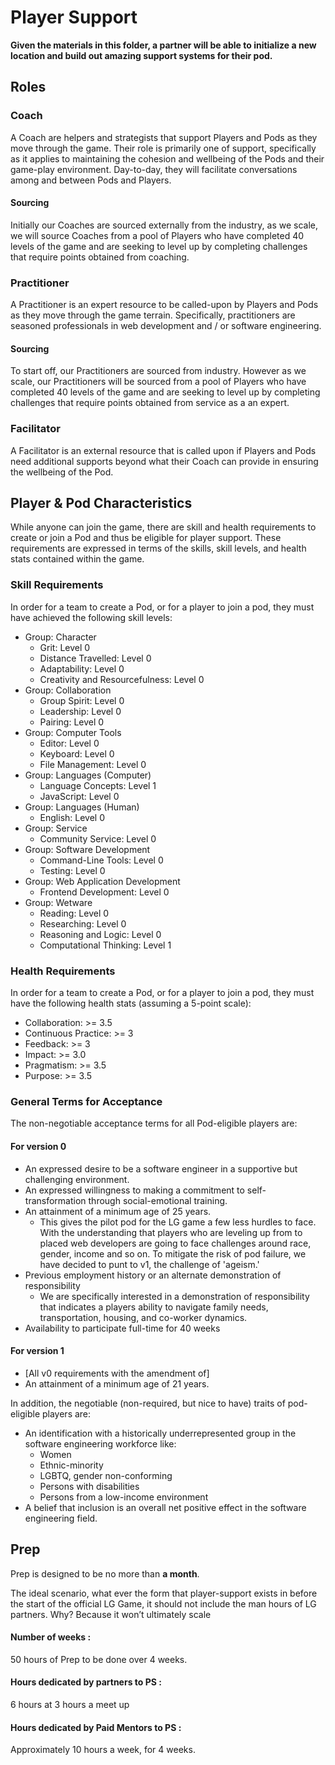 # Player Support

**Given the materials in this folder, a partner will be able to initialize a new location and build out amazing support systems for their pod.**

## Roles

### Coach
A Coach are helpers and strategists that support Players and Pods as they move through the game. Their role is primarily one of support, specifically as it applies to maintaining the cohesion and wellbeing of the Pods and their game-play environment. Day-to-day, they will facilitate conversations among and between Pods and Players.

#### Sourcing
Initially our Coaches are sourced externally from the industry, as we scale, we will source Coaches from a pool of Players who have completed 40 levels of the game and are seeking to level up by completing challenges that require points obtained from coaching.

### Practitioner
A Practitioner is an expert resource to be called-upon by Players and Pods as they move through the game terrain. Specifically, practitioners are seasoned professionals in web development and / or software engineering.
#### Sourcing
To start off, our Practitioners are sourced from industry. However as we scale, our Practitioners will be sourced from a pool of Players who have completed 40 levels of the game and are seeking to level up by completing challenges that require points obtained from service as a an expert.

### Facilitator
A Facilitator is an external resource that is called upon if Players and Pods need additional supports beyond what their Coach can provide in ensuring the wellbeing of the Pod.

## Player & Pod Characteristics

While anyone can join the game, there are skill and health requirements to create or join a Pod and thus be eligible for player support. These requirements are expressed in terms of the skills, skill levels, and health stats contained within the game.

### Skill Requirements

In order for a team to create a Pod, or for a player to join a pod, they must have achieved the following skill levels:

- Group: Character
  - Grit: Level 0
  - Distance Travelled: Level 0
  - Adaptability: Level 0
  - Creativity and Resourcefulness: Level 0
- Group: Collaboration
  - Group Spirit: Level 0
  - Leadership: Level 0
  - Pairing: Level 0
- Group: Computer Tools
  - Editor: Level 0
  - Keyboard: Level 0
  - File Management: Level 0
- Group: Languages (Computer)
  - Language Concepts: Level 1
  - JavaScript: Level 0
- Group: Languages (Human)
  - English: Level 0
- Group: Service
  - Community Service: Level 0
- Group: Software Development
  - Command-Line Tools: Level 0
  - Testing: Level 0
- Group: Web Application Development
  - Frontend Development: Level 0
- Group: Wetware
  - Reading: Level 0
  - Researching: Level 0
  - Reasoning and Logic: Level 0
  - Computational Thinking: Level 1

### Health Requirements

In order for a team to create a Pod, or for a player to join a pod, they must have the following health stats (assuming a 5-point scale):

- Collaboration: >= 3.5
- Continuous Practice: >= 3
- Feedback: >= 3
- Impact: >= 3.0
- Pragmatism: >= 3.5
- Purpose: >= 3.5

### General Terms for Acceptance

The non-negotiable acceptance terms for all Pod-eligible players are:

#### For version 0
- An expressed desire to be a software engineer in a supportive but challenging environment.
- An expressed willingness to making a commitment to self-transformation through social-emotional training.
- An attainment of a minimum age of 25 years.
  - This gives the pilot pod for the LG game a few less hurdles to face. With the understanding that players who are leveling up from to placed web developers are going to face challenges around race, gender, income and so on. To mitigate the risk of pod failure, we have decided to punt to v1, the challenge of 'ageism.'
- Previous employment history or an alternate demonstration of responsibility
  - We are specifically interested in a demonstration of responsibility that indicates a players ability to navigate family needs, transportation, housing, and co-worker dynamics.
- Availability to participate full-time for 40 weeks

#### For version 1
- [All v0 requirements with the amendment of]
- An attainment of a minimum age of 21 years.

In addition, the negotiable (non-required, but nice to have) traits of pod-eligible players are:

- An identification with a historically underrepresented group in the software engineering workforce like:
  - Women
  - Ethnic-minority
  - LGBTQ, gender non-conforming
  - Persons with disabilities
  - Persons from a low-income environment
- A belief that inclusion is an overall net positive effect in the software engineering field.


## Prep
Prep is designed to be no more than **a month**.

The ideal scenario, what ever the form that player-support exists in before the start of the official LG Game, it should not include the man hours of LG partners. Why? Because it won’t ultimately scale

#### Number of weeks :
50 hours of Prep to be done over 4 weeks.
#### Hours dedicated by partners to PS :
6 hours at 3 hours a meet up
#### Hours dedicated by Paid Mentors to PS :
Approximately 10 hours a week, for 4 weeks.  
